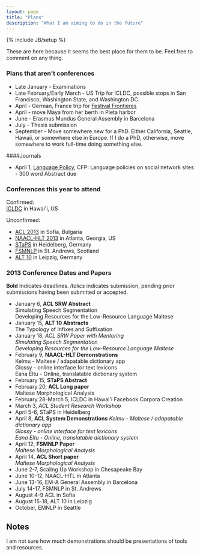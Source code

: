 ```yaml
---
layout: page
title: "Plans"
description: "What I am aiming to do in the future"
---
```

{% include JB/setup %}

These are here because it seems the best place for them to be. Feel free
to comment on any thing. 

### Plans that aren't conferences

 * Late January - Examinations
 * Late February/Early March - US Trip for ICLDC, possible stops in San
   Francisco, Washington State, and Washington DC. 
 * April - German, France trip for [Festival Frontieres](http://www.festivalfrontieres.blogspot.com/)
 * April - move Maya from her berth in Pieta harbor
 * June - Erasmus Mundus General Assembly in Barcelona
 * July - Thesis submission
 * September - Move somewhere new for a PhD. Either California, Seattle,
   Hawaii, or somewhere else in Europe. If I do a PhD, otherwise, move
somewhere to work full-time doing something else. 

####Journals

* April 1, [Language Policy](http://linguistlist.org/issues/23/23-5249.html), CFP: Language policies on social network sites - 300 word Abstract due

### Conferences this year to attend

Confirmed:  
  [ICLDC](http://nflrc.hawaii.edu/ICLDC/2013/) in Hawai'i, US  

Unconfirmed:  
* [ACL 2013](acl2013.org) in Sofia, Bulgaria  
* [NAACL-HLT 2013](http://naacl2013.naacl.org/) in Atlanta, Georgia, US  
* [STaPS](http://staps.stuts.eu/?page_id=271) in Heidelberg, Germany  
* [FSMNLP](http://fsmnlp2013.cs.st-andrews.ac.uk/) in St. Andrews,
  Scotland  
* [ALT 10](http://www.eva.mpg.de/lingua/conference/2013_ALT10/) in
  Leipzig, Germany



### 2013 Conference Dates and Papers

**Bold** Indicates deadlines. *Italics* indicates submission, pending
prior submissions having been submitted or accepted. 

* January 6, **ACL SRW Abstract**  
  Simulating Speech Segmentation  
  Developing Resources for the Low-Resource Language Maltese  
* January 15, **ALT 10 Abstracts**  
  The Typology of Infixes and Suffixation  
* January 18, *ACL SRW Paper with Mentoring*  
  *Simulating Speech Segmentation*  
  *Developing Resources for the Low-Resource Language Maltese*  
* February 9, **NAACL-HLT Demonstrations**  
  Kelmu - Maltese / adapatable dictionary app  
  Glossy  - online interface for text lexicons  
  Eana Eltu - Online, translatable dictionary system  
* February 15, **STaPS Abstract**  
* February 20, **ACL Long paper**  
  Maltese Morphological Analysis  
* February 28-March 5, ICLDC in Hawai'i
  Facebook Corpora Creation
* March 3, *ACL Student Research Workshop*
* April 5-6, STaPS in Heidelberg
* April 8, **ACL System Demonstrations**
  *Kelmu - Maltese / adapatable dictionary app*  
  *Glossy  - online interface for text lexicons*  
  *Eana Eltu - Online, translatable dictionary system*  
* April 12, **FSMNLP Paper**  
  *Maltese Morphological Analysis*  
* April 14, **ACL Short paper**  
  *Maltese Morphological Analysis*  
* June 2-7, Scaling Up Workshop in Chesapeake Bay
* June 10-12, NAACL-HTL in Atlanta
* June 13-16, EM-A General Assembly in Barcelona
* July 14-17, FSMNLP in St. Andrews
* August 4-9 ACL in Sofia
* August 15-18, ALT 10 in Leipzig
* October, EMNLP in Seattle

## Notes

I am not sure how much demonstrations should be presentations of tools
and resources. 


